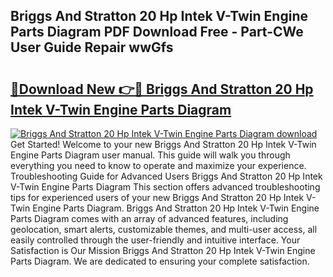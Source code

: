 ## Briggs And Stratton 20 Hp Intek V-Twin Engine Parts Diagram PDF Download Free - Part-CWe User Guide Repair wwGfs

# <h2><a href="http://dfkf3s2.blite.top/?on=Briggs+And+Stratton+20+Hp+Intek+V-Twin+Engine+Parts+Diagram">🔗Download New 👉🔴 Briggs And Stratton 20 Hp Intek V-Twin Engine Parts Diagram</a></h2>

[![Briggs And Stratton 20 Hp Intek V-Twin Engine Parts Diagram download](https://i.imgur.com/lujVjoI.png)](http://dfkf3s2.blite.top/?on=Briggs+And+Stratton+20+Hp+Intek+V-Twin+Engine+Parts+Diagram)
Get Started! Welcome to your new Briggs And Stratton 20 Hp Intek V-Twin Engine Parts Diagram user manual. This guide will walk you through everything you need to know to operate and maximize your experience. Troubleshooting Guide for Advanced Users Briggs And Stratton 20 Hp Intek V-Twin Engine Parts Diagram This section offers advanced troubleshooting tips for experienced users of your new Briggs And Stratton 20 Hp Intek V-Twin Engine Parts Diagram. Briggs And Stratton 20 Hp Intek V-Twin Engine Parts Diagram comes with an array of advanced features, including geolocation, smart alerts, customizable themes, and multi-user access, all easily controlled through the user-friendly and intuitive interface. Your Satisfaction is Our Mission Briggs And Stratton 20 Hp Intek V-Twin Engine Parts Diagram. We are dedicated to ensuring your complete satisfaction.
